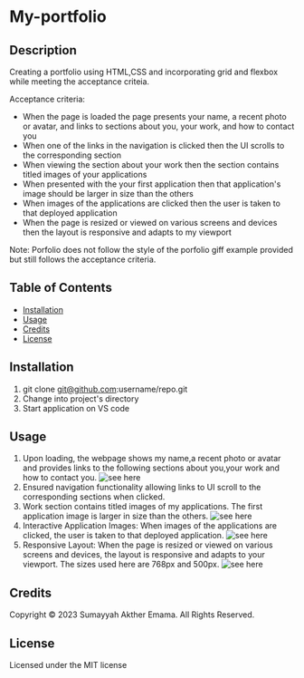 # My-portfolio

## Description

Creating a portfolio using HTML,CSS and incorporating grid and flexbox while meeting the acceptance criteia.

Acceptance criteria:

* When the page is loaded the page presents your name, a recent photo or avatar, and links to sections about you, your work, and how to contact you
* When one of the links in the navigation is clicked then the UI scrolls to the corresponding section
* When viewing the section about your work then the section contains titled images of your applications
* When presented with the your first application then that application's image should be larger in size than the others
* When images of the applications are clicked then the user is taken to that deployed application
* When the page is resized or viewed on various screens and devices then the layout is responsive and adapts to my viewport

Note: Porfolio does not follow the style of the porfolio giff example provided but still follows the acceptance criteria.

## Table of Contents

* [Installation](#installation)
* [Usage](#usage)
* [Credits](#credits)
* [License](#license)


## Installation

1) git clone git@github.com:username/repo.git
2) Change into project's directory
3) Start application on VS code


## Usage 

1) Upon loading, the webpage shows my name,a recent photo or avatar and provides links to the following sections about you,your work and how to contact you.
![see here]()
2) Ensured navigation functionality allowing links to UI scroll to the corresponding sections when clicked.
3) Work section contains titled images of my applications. The first application image is larger in size than the others.
![see here]()
4) Interactive Application Images: When images of the applications are clicked, the user is taken to that deployed application.
![see here]()
5) Responsive Layout: When the page is resized or viewed on various screens and devices, the layout is responsive and adapts to your viewport. The sizes used here are 768px and 500px.
![see here]()

## Credits

Copyright © 2023 Sumayyah Akther Emama. All Rights Reserved.

## License

Licensed under the MIT license